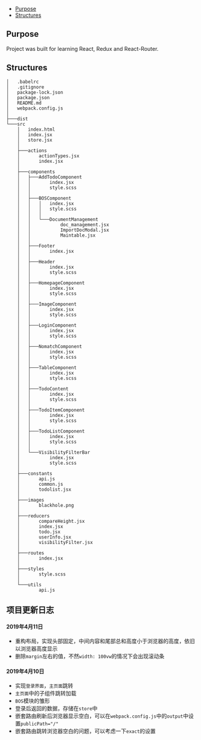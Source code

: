 - [Purpose](#Purpose)
- [Structures](#Structures)

## Purpose
Project was built for learning React, Redux and React-Router.

## Structures
```
│   .babelrc
│   .gitignore
│   package-lock.json
│   package.json
│   README.md
│   webpack.config.js
│
├───dist
└───src
    │   index.html
    │   index.jsx
    │   store.jsx
    │
    ├───actions
    │       actionTypes.jsx
    │       index.jsx
    │
    ├───components
    │   ├───AddTodoComponent
    │   │       index.jsx
    │   │       style.scss
    │   │
    │   ├───BOSComponent
    │   │   │   index.jsx
    │   │   │   style.scss
    │   │   │
    │   │   └───DocumentManagement
    │   │           doc_management.jsx
    │   │           ImportDocModal.jsx
    │   │           Maintable.jsx
    │   │
    │   ├───Footer
    │   │       index.jsx
    │   │
    │   ├───Header
    │   │       index.jsx
    │   │       style.scss
    │   │
    │   ├───HomepageComponent
    │   │       index.jsx
    │   │       style.scss
    │   │
    │   ├───ImageComponent
    │   │       index.jsx
    │   │       style.scss
    │   │
    │   ├───LoginComponent
    │   │       index.jsx
    │   │       style.scss
    │   │
    │   ├───NomatchComponent
    │   │       index.jsx
    │   │       style.scss
    │   │
    │   ├───TableComponent
    │   │       index.jsx
    │   │       style.scss
    │   │
    │   ├───TodoContent
    │   │       index.jsx
    │   │       style.scss
    │   │
    │   ├───TodoItemComponent
    │   │       index.jsx
    │   │       style.scss
    │   │
    │   ├───TodoListComponent
    │   │       index.jsx
    │   │       style.scss
    │   │
    │   └───VisibilityFilterBar
    │           index.jsx
    │           style.scss
    │
    ├───constants
    │       api.js
    │       common.js
    │       todolist.jsx
    │
    ├───images
    │       blackhole.png
    │
    ├───reducers
    │       compareHeight.jsx
    │       index.jsx
    │       todo.jsx
    │       userInfo.jsx
    │       visibilityFilter.jsx
    │
    ├───routes
    │       index.jsx
    │
    ├───styles
    │       style.scss
    │
    └───utils
            api.js
```

## 项目更新日志
#### 2019年4月11日
- 重构布局，实现头部固定，中间内容和尾部总和高度小于浏览器的高度，依旧以浏览器高度显示
- 删除`margin`左右的值，不然`width: 100vw`的情况下会出现滚动条

#### 2019年4月10日
- 实现`登录界面`，`主页面`跳转
- `主页面`中的子组件跳转加载
- `BOS`模块的雏形
- 登录后返回的数据，存储在`store`中
- 嵌套路由刷新后浏览器显示空白，可以在`webpack.config.js`中的`output`中设置`publicPath="/"`
- 嵌套路由跳转浏览器空白的问题，可以考虑一下`exact`的设置



